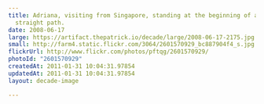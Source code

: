 ```yaml
---
title: Adriana, visiting from Singapore, standing at the beginning of a crazy
  straight path.
date: 2008-06-17
large: https://artifact.thepatrick.io/decade/large/2008-06-17-2175.jpg
small: http://farm4.static.flickr.com/3064/2601570929_bc887904f4_s.jpg
flickrUrl: http://www.flickr.com/photos/pftqg/2601570929/
photoId: "2601570929"
createdAt: 2011-01-31 10:04:31.97854
updatedAt: 2011-01-31 10:04:31.97854
layout: decade-image

---
```


